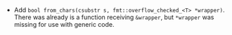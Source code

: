 
- Add `bool from_chars(csubstr s, fmt::overflow_checked_<T> *wrapper)`. There was already is a function receiving `&wrapper`, but `*wrapper` was missing for use with generic code.

